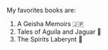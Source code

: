 My favorites books are: 
1. A Geisha Memoirs :jp: 
2. Tales of Aguila and Jaguar :dragon:
3. The Spirits Laberynt :ghost:
